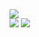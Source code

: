 <!--
**kr-st2lla/kr-st2lla** is a ✨ _special_ ✨ repository because its `README.md` (this file) appears on your GitHub profile.

Here are some ideas to get you started:

- 🔭 I’m currently working on ...
- 🌱 I’m currently learning ...
- 👯 I’m looking to collaborate on ...
- 🤔 I’m looking for help with ...
- 💬 Ask me about ...
- 📫 How to reach me: ...
- 😄 Pronouns: ...
- ⚡ Fun fact: ...
-->

<img src="https://github.com/oka1313/oka1313/assets/101691440/92118a53-c5b6-40bc-b130-bf8c398d7b51" />
<div>
    <img src="https://github-readme-stats.vercel.app/api?username=kr-st2lla&show_icons=true&theme=radical" />
    <img src="https://github-readme-stats.vercel.app/api/top-langs/?username=kr-st2lla&layout=compact" />
</div>
